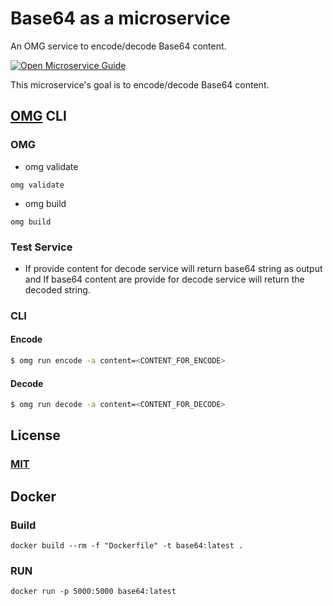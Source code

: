 # Base64 as a microservice
An OMG service to encode/decode Base64 content.

[![Open Microservice Guide](https://img.shields.io/badge/OMG-enabled-brightgreen.svg?style=for-the-badge)](https://microservice.guide)

This microservice's goal is to encode/decode Base64 content.

## [OMG](hhttps://microservice.guide) CLI

### OMG

* omg validate
```
omg validate
```
* omg build
```
omg build
```
### Test Service

* If provide content for decode service will return base64 string as output and If base64 content are provide for decode service will return the decoded string.

### CLI
#### Encode
```sh
$ omg run encode -a content=<CONTENT_FOR_ENCODE>
```
#### Decode
```sh
$ omg run decode -a content=<CONTENT_FOR_DECODE>
```

## License
### [MIT](https://choosealicense.com/licenses/mit/)

## Docker
### Build
```
docker build --rm -f "Dockerfile" -t base64:latest .
```
### RUN
```
docker run -p 5000:5000 base64:latest
```